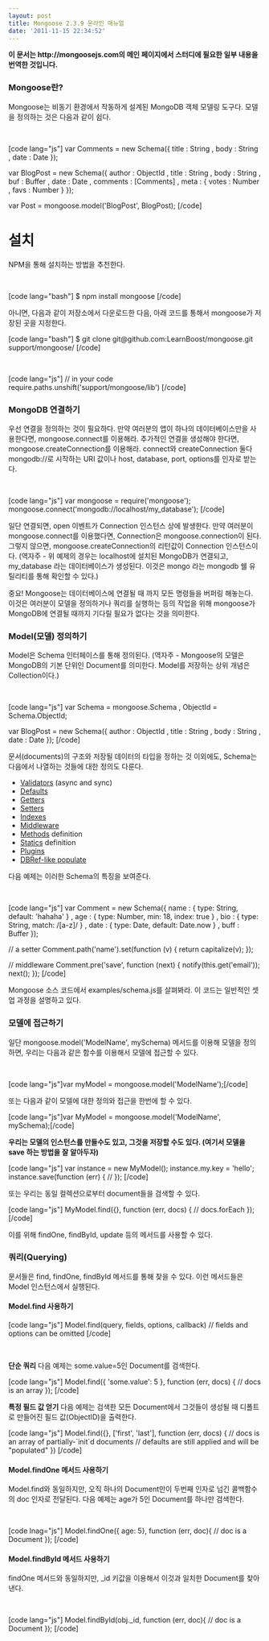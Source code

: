 ```yaml
---
layout: post
title: Mongoose 2.3.9 온라인 매뉴얼
date: '2011-11-15 22:34:52'
---
```


<p><strong>이 문서는 http://mongoosejs.com의 메인 페이지에서 스터디에 필요한 일부 내용을 번역한 것입니다.</strong></p>
<h3>Mongoose란?</h3>
<p>Mongoose는 비동기 환경에서 작동하게 설계된 MongoDB 객체 모델링 도구다. 모델을 정의하는 것은 다음과 같이 쉽다.</p>
<p> </p>
<p>[code lang="js"] var Comments = new Schema({     title     : String   , body      : String   , date      : Date });</p>
<p>var BlogPost = new Schema({     author    : ObjectId   , title     : String   , body      : String   , buf       : Buffer   , date      : Date   , comments  : [Comments]   , meta      : {       votes : Number     , favs  : Number   } });</p>
<p>var Post = mongoose.model('BlogPost', BlogPost); [/code]</p>
<h1>설치</h1>
<p>NPM을 통해 설치하는 방법을 추천한다.</p>
<p> </p>
<p>[code lang="bash"] $ npm install mongoose [/code]</p>
<p>아니면, 다음과 같이 저장소에서 다운로드한 다음, 아래 코드를 통해서 mongoose가 저장된 곳을 지정한다.</p>
<p>[code lang="bash"] $ git clone git@github.com:LearnBoost/mongoose.git support/mongoose/ [/code]</p>
<p> </p>
<p>[code lang="js"] // in your code require.paths.unshift('support/mongoose/lib') [/code]</p>
<h3>MongoDB 연결하기</h3>
<p>우선 연결을 정의하는 것이 필요하다. 만약 여러분의 앱이 하나의 데이터베이스만을 사용한다면, mongoose.connect를 이용해라. 추가적인 연결을 생성해야 한다면, mongoose.createConnection를 이용해라. connect와 createConnection 둘다 mongodb://로 시작하는 URI 값이나 host, database, port, options를 인자로 받는다.</p>
<p> </p>
<p>[code lang="js"] var mongoose = require('mongoose'); mongoose.connect('mongodb://localhost/my_database'); [/code]</p>
<p>일단 연결되면, open 이벤트가 Connection 인스턴스 상에 발생한다. 만약 여러분이 mongoose.connect를 이용했다면, Connection은 mongoose.connection이 된다. 그렇지 않으면, mongoose.createConnection의 리턴값이 Connection 인스턴스이다. (역자주 - 위 예제의 경우는 localhost에 설치된 MongoDB가 연결되고, my_database 라는 데이터베이스가 생성된다. 이것은 mongo 라는 mongodb 쉘 유틸리티를 통해 확인할 수 있다.)</p>
<p>중요! Mongoose는 데이터베이스에 연결될 때 까지 모든 명령들을 버퍼링 해놓는다. 이것은 여러분이 모델을 정의하거나 쿼리를 실행하는 등의 작업을 위해 mongoose가 MongoDB에 연결될 때까지 기다릴 필요가 없다는 것을 의미한다.</p>
<h3>Model(모델) 정의하기</h3>
<p>Model은 Schema 인터페이스를 통해 정의된다. (역자주 - Mongoose의 모델은 MongoDB의 기본 단위인 Document를 의미한다. Model를 저장하는 상위 개념은 Collection이다.)</p>
<p> </p>
<p>[code lang="js"] var Schema = mongoose.Schema   , ObjectId = Schema.ObjectId;</p>
<p>var BlogPost = new Schema({     author    : ObjectId   , title     : String   , body      : String   , date      : Date }); [/code]</p>
<p>문서(documents)의 구조와 저장될 데이터의 타입을 정하는 것 이외에도, Schema는 다음에서 나열하는 것들에 대한 정의도 다룬다.</p>
<ul>
<li><a href="http://mongoosejs.com/docs/validation.html">Validators</a> (async and sync)</li>
<li><a href="http://mongoosejs.com/docs/schematypes.html">Defaults</a></li>
<li><a href="http://mongoosejs.com/docs/getters-setters.html">Getters</a></li>
<li><a href="http://mongoosejs.com/docs/getters-setters.html">Setters</a></li>
<li><a href="http://mongoosejs.com/docs/indexes.html">Indexes</a></li>
<li><a href="http://mongoosejs.com/docs/middleware.html">Middleware</a></li>
<li><a href="http://mongoosejs.com/docs/methods-statics.html">Methods</a> definition</li>
<li><a href="http://mongoosejs.com/docs/methods-statics.html">Statics</a> definition</li>
<li><a href="http://mongoosejs.com/docs/plugins.html">Plugins</a></li>
<li><a href="http://mongoosejs.com/docs/populate.html">DBRef-like populate</a></li>
</ul>
<p>다음 예제는 이러한 Schema의 특징을 보여준다.</p>
<p> </p>
<p>[code lang="js"] var Comment = new Schema({     name  :  { type: String, default: 'hahaha' }   , age   :  { type: Number, min: 18, index: true }   , bio   :  { type: String, match: /[a-z]/ }   , date  :  { type: Date, default: Date.now }   , buff  :  Buffer });</p>
<p>// a setter Comment.path('name').set(function (v) {   return capitalize(v); });</p>
<p>// middleware Comment.pre('save', function (next) {   notify(this.get('email'));   next(); }); [/code]</p>
<p>Mongoose 소스 코드에서 examples/schema.js를 살펴봐라. 이 코드는 일반적인 셋업 과정을 설명하고 있다.</p>
<h3>모델에 접근하기</h3>
<p>일단 mongoose.model('ModelName', mySchema) 메서드를 이용해 모델을 정의하면, 우리는 다음과 같은 함수를 이용해서 모델에 접근할 수 있다.</p>
<p> </p>
<p>[code lang="js"]var myModel = mongoose.model('ModelName');[/code]</p>
<p>또는 다음과 같이 모델에 대한 정의와 접근을 한번에 할 수 있다.</p>
<p>[code lang="js"]var MyModel = mongoose.model('ModelName', mySchema);[/code]</p>
<p><strong>우리는 모델의 인스턴스를 만들수도 있고, 그것을 저장할 수도 있다. (여기서 모델을 save 하는 방법을 잘 알아두자) </strong></p>
<p>[code lang="js"] var instance = new MyModel(); instance.my.key = 'hello'; instance.save(function (err) {   // }); [/code]</p>
<p>또는 우리는 동일 컬렉션으로부터 document들을 검색할 수 있다.</p>
<p>[code lang="js"] MyModel.find({}, function (err, docs) {   // docs.forEach }); [/code]</p>
<p>이를 위해 findOne, findById, update 등의 메서드를 사용할 수 있다.</p>
<h3>쿼리(Querying)</h3>
<p>문서들은 find, findOne, findById 메서드를 통해 찾을 수 있다. 이런 메서드들은 Model 인스턴스에서 실행된다.</p>
<h4>Model.find 사용하기</h4>
<p>[code lang="js"] Model.find(query, fields, options, callback) // fields and options can be omitted [/code]</p>
<p> </p>
<p><strong>단순 쿼리</strong> 다음 예제는 some.value=5인 Document를 검색한다.</p>
<p>[code lang="js"] Model.find({ 'some.value': 5 }, function (err, docs) {   // docs is an array }); [/code]</p>
<p><strong>특정 필드 값 얻기</strong> 다음 예제는 검색한 모든 Document에서 그것들이 생성될 때 디폴트로 만들어진 필드 값(ObjectID)을 출력한다.</p>
<p>[code lang="js"] Model.find({}, ['first', 'last'], function (err, docs) {   // docs is an array of partially-`init`d documents   // defaults are still applied and will be "populated" }) [/code]</p>
<h4>Model.findOne 메서드 사용하기</h4>
<p>Model.find와 동일하지만, 오직 하나의 Document만이 두번째 인자로 넘긴 콜백함수의 doc 인자로 전달된다. 다음 예제는 age가 5인 Document를 하나만 검색한다.</p>
<p> </p>
<p>[code lnag="js"] Model.findOne({ age: 5}, function (err, doc){   // doc is a Document }); [/code]</p>
<h4>Model.findById 메서드 사용하기</h4>
<p>findOne 메서드와 동일하지만, _id 키값을 이용해서 이것과 일치한 Document를 찾아낸다.</p>
<p> </p>
<p>[code lang="js"] Model.findById(obj._id, function (err, doc){   // doc is a Document }); [/code]</p>
<p> </p>